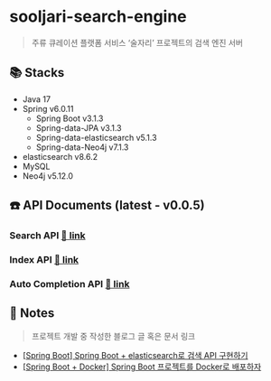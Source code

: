 # sooljari-search-engine
> 주류 큐레이션 플랫폼 서비스 ‘술자리’ 프로젝트의 검색 엔진 서버

## 📚 Stacks
* Java 17
* Spring v6.0.11
  * Spring Boot v3.1.3
  * Spring-data-JPA v3.1.3
  * Spring-data-elasticsearch v5.1.3
  * Spring-data-Neo4j v7.1.3
* elasticsearch v8.6.2
* MySQL
* Neo4j v5.12.0

## ☎️ API Documents (latest - v0.0.5)
### Search API [🔗 link](docs/searchAPI/latest.md)
### Index API [🔗 link](docs/indexAPI/latest.md)
### Auto Completion API [🔗 link](docs/autocompletionAPI/latest.md)

## 📔 Notes
> 프로젝트 개발 중 작성한 블로그 글 혹은 문서 링크
* [[Spring Boot] Spring Boot + elasticsearch로 검색 API 구현하기](https://j-1001000.tistory.com/1)
* [[Spring Boot + Docker] Spring Boot 프로젝트를 Docker로 배포하자](https://j-1001000.tistory.com/2)

